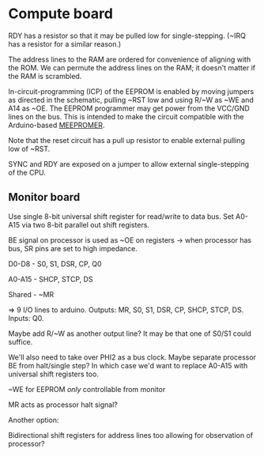 # Compute board

RDY has a resistor so that it may be pulled low for single-stepping. (~IRQ has
a resistor for a similar reason.)

The address lines to the RAM are ordered for convenience of aligning with the
ROM. We can permute the address lines on the RAM; it doesn't matter if the RAM
is scrambled.

In-circuit-programming (ICP) of the EEPROM is enabled by moving jumpers as
directed in the schematic, pulling ~RST low and using R/~W as ~WE and A14 as
~OE. The EEPROM programmer may get power from the VCC/GND lines on the bus.
This is intended to make the circuit compatible with the Arduino-based
[MEEPROMER](http://www.ichbinzustaendig.de/dev/meeprommer-en).

Note that the reset circuit has a pull up resistor to enable external pulling
low of ~RST.

SYNC and RDY are exposed on a jumper to allow external single-stepping of the
CPU.

## Monitor board

Use single 8-bit universal shift register for read/write to data bus. Set
A0-A15 via two 8-bit parallel out shift registers.

BE signal on processor is used as ~OE on registers -> when processor has bus,
SR pins are set to high impedance.

D0-D8 - S0, S1, DSR, CP, Q0

A0-A15 - SHCP, STCP, DS

Shared - ~MR

=> 9 I/O lines to arduino. Outputs: MR, S0, S1, DSR, CP, SHCP, STCP, DS. Inputs: Q0.

Maybe add R/~W as another output line? It may be that one of S0/S1 could suffice.

We'll also need to take over PHI2 as a bus clock. Maybe separate processor BE
from halt/single step? In which case we'd want to replace A0-A15 with universal
shift registers too.

~WE for EEPROM *only* controllable from monitor

MR acts as processor halt signal?

Another option:

Bidirectional shift registers for address lines too allowing for observation of
processor?


